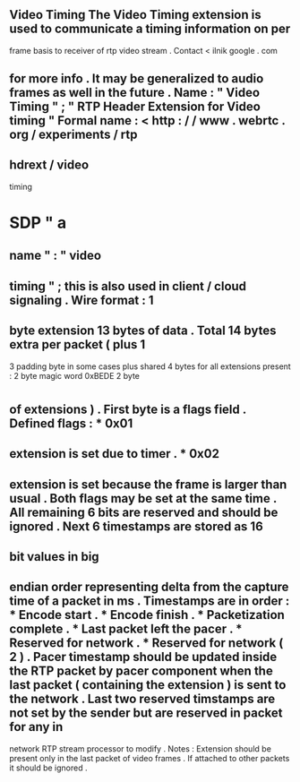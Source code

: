 #
Video
Timing
The
Video
Timing
extension
is
used
to
communicate
a
timing
information
on
per
-
frame
basis
to
receiver
of
rtp
video
stream
.
Contact
<
ilnik
google
.
com
>
for
more
info
.
It
may
be
generalized
to
audio
frames
as
well
in
the
future
.
Name
:
"
Video
Timing
"
;
"
RTP
Header
Extension
for
Video
timing
"
Formal
name
:
<
http
:
/
/
www
.
webrtc
.
org
/
experiments
/
rtp
-
hdrext
/
video
-
timing
>
SDP
"
a
=
name
"
:
"
video
-
timing
"
;
this
is
also
used
in
client
/
cloud
signaling
.
Wire
format
:
1
-
byte
extension
13
bytes
of
data
.
Total
14
bytes
extra
per
packet
(
plus
1
-
3
padding
byte
in
some
cases
plus
shared
4
bytes
for
all
extensions
present
:
2
byte
magic
word
0xBEDE
2
byte
#
of
extensions
)
.
First
byte
is
a
flags
field
.
Defined
flags
:
*
0x01
-
extension
is
set
due
to
timer
.
*
0x02
-
extension
is
set
because
the
frame
is
larger
than
usual
.
Both
flags
may
be
set
at
the
same
time
.
All
remaining
6
bits
are
reserved
and
should
be
ignored
.
Next
6
timestamps
are
stored
as
16
-
bit
values
in
big
-
endian
order
representing
delta
from
the
capture
time
of
a
packet
in
ms
.
Timestamps
are
in
order
:
*
Encode
start
.
*
Encode
finish
.
*
Packetization
complete
.
*
Last
packet
left
the
pacer
.
*
Reserved
for
network
.
*
Reserved
for
network
(
2
)
.
Pacer
timestamp
should
be
updated
inside
the
RTP
packet
by
pacer
component
when
the
last
packet
(
containing
the
extension
)
is
sent
to
the
network
.
Last
two
reserved
timstamps
are
not
set
by
the
sender
but
are
reserved
in
packet
for
any
in
-
network
RTP
stream
processor
to
modify
.
Notes
:
Extension
should
be
present
only
in
the
last
packet
of
video
frames
.
If
attached
to
other
packets
it
should
be
ignored
.
